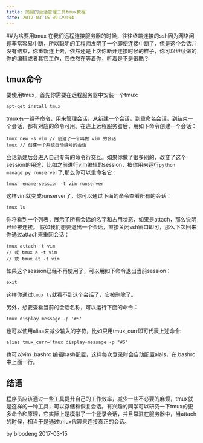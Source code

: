 ```yaml
---
title: 简易的会话管理工具tmux教程
date: 2017-03-15 09:29:04
---
```

##为啥要用tmux
在我们远程连接服务器的时候，往往终端连接的ssh因为网络问题非常容易中断，所以聪明的工程师发明了一个即使连接中断了，但是这个会话并没有结束，你重新连上去，依然还是上次你断开连接时候的样子，你可以继续做的你的编辑或者其它工作，它依然在等着你，听着是不是很酷？

## tmux命令
要使用tmux，首先你需要在远程服务器中安装一个tmux:


	apt-get install tmux


tmux有一组子命令，用来管理会话，从新建一个会话，到重命名会话，到结束一个会话，都有对应的命令可用。在连上远程服务器后，用如下命令创建一个会话：


	tmux new -s vim // 创建了一个叫做 vim 的会话
	tmux // 创建一个系统自动编号的会话


会话新建后会进入自己专有的命令行交互。如果你做了很多别的，改变了这个session的用途，比如之前进行vim编辑的session，被你用来运行`python manage.py runserver`了,那么你可以重命名它：


	tmux rename-session -t vim runserver


这样vim就变成runserver了，你可以通过下面的命令查看所有的会话：


	tmux ls


你将看到一个列表，展示了所有会话的名字和占用状态，如果是attach，那么说明已经被连接。
假如我们想要退出一个会话，直接关闭ssh窗口即可，那么下次回来你通过attach来重回会话：


	tmux attach -t vim
	// 或 tmux a -t vim
	// 或 tmux at -t vim


如果这个session已经不再使用了，可以用如下命令退出当前session：


	exit


这样你通过`tmux ls`就看不到这个会话了，它被删除了。

另外，想要查看当前的会话名称，可以运行下面的命令：

	tmux display-message -p '#S'

也可以使用alias来减少输入的字符，比如只用tmux_curr即可代表上述命令:

	alias tmux_curr='tmux display-message -p "#S"

也可以vim .bashrc 编辑bash配置，这样每次登录时会自动配置alais，在.bashrc中上面一行。

## 结语
程序员应该通过一些工具提升自己的工作效率，减少一些不必要的麻烦，tmux就是这样的一种工具，可以存储和恢复会话。有兴趣的同学可以研究一下tmux的更多命令和原理，它实际上是模拟了一个登录会话，并且常驻在服务器中，当attach的时候，相当于是通过tmux代理来连接真正的会话。

by bibodeng 2017-03-15